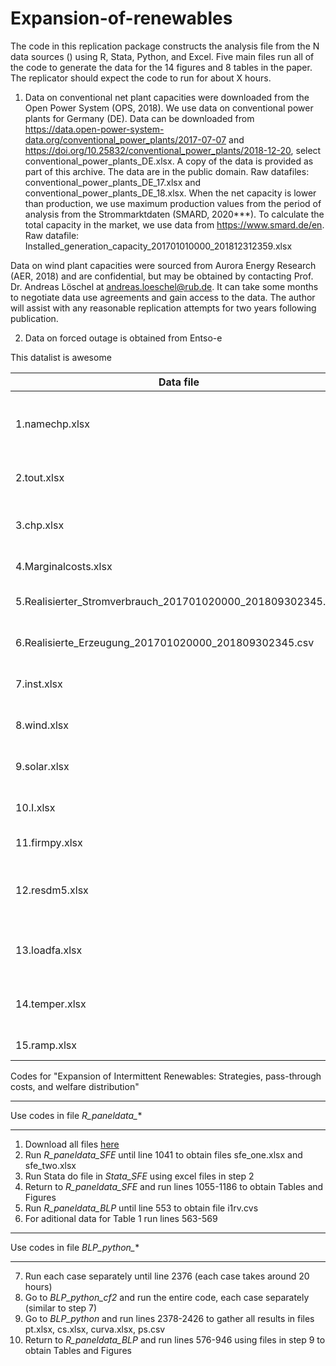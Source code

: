 # Expansion-of-renewables
The code in this replication package constructs the analysis file from the N data sources () using R, Stata, Python, and Excel. Five main files run all of the code to generate the data for the 14 figures and 8 tables in the paper. The replicator should expect the code to run for about X hours.

1. Data on conventional net plant capacities were downloaded from the Open Power System (OPS, 2018). We use data on conventional power plants for Germany (DE). Data can be downloaded from https://data.open-power-system-data.org/conventional_power_plants/2017-07-07 and https://doi.org/10.25832/conventional_power_plants/2018-12-20, select conventional_power_plants_DE.xlsx. A copy of the data is provided as part of this archive. The data are in the public domain.
Raw datafiles: conventional_power_plants_DE_17.xlsx and conventional_power_plants_DE_18.xlsx. When the net capacity is lower than production, we use maximum production values from the period of analysis from the Strommarktdaten (SMARD, 2020***). To calculate the total capacity in the market, we use data from https://www.smard.de/en. Raw datafile: Installed_generation_capacity_201701010000_201812312359.xlsx

Data on wind plant capacities were sourced from Aurora Energy Research (AER, 2018) and are confidential, but may be obtained by contacting Prof. Dr. Andreas Löschel at andreas.loeschel@rub.de. It can take some months to negotiate data use agreements and gain access to the data. The author will assist with any reasonable replication attempts for two years following publication.

2. Data on forced outage is obtained from Entso-e 




This datalist is awesome 

| Data file                                                  | Type                                           | Source|  Provided                     |
| ---------------------------------------------------------- |------------------------------------------------| ------| ----------------------------- |
| 1.namechp.xlsx                                               |- plant capacitites                             | Combines data from OPP, SMARD and AER   |  yes |  
| 2.tout.xlsx                                                  |- outage ENTSOE of all plants                   |       |                   |
| 3.chp.xlsx                                                   |- chp data consumption and probabilities        |       |                   |
| 4.Marginalcosts.xlsx                                         |- fuel and Co2 costs                            |       |                   |
| 5.Realisierter_Stromverbrauch_201701020000_201809302345.csv  |- Actual electricity demand                     |       |                   |
| 6.Realisierte_Erzeugung_201701020000_201809302345.csv        |- Actual electricity production                 |       |                   |
| 7.inst.xlsx                                                  |- prices of electricity, coal, gas, oil         |       |                   |
| 8.wind.xlsx                                                  |- Hourly wind data per plant                    |       |                   |
| 9.solar.xlsx                                                 |- Hourly wind data per plant                    |       |                   |
| 10.I.xlsx                                                     |- Electricity prod per plant                    |       |                   |
| 11.firmpy.xlsx                                                |- firms and plants match                        |       |                   |
| 12.resdm5.xlsx                                                | - Electricity prod per tech, demand, renewables|       |                   |
| 13.loadfa.xlsx                                                |- load factors as actual prod in hour           |       |                   |
| 14.temper.xlsx                                                |- temperatures per plant location               |       |                   |
| 15.ramp.xlsx                                                  |- Ramping costs                                 |       |                   |



Codes for "Expansion of Intermittent Renewables: Strategies, pass-through costs, and welfare distribution"

**************************************************************************************
Use codes in file *R_paneldata_**
**************************************************************************************
1. Download all files [here](https://mega.nz/folder/eckSFQYK#smoBcJIp-vna-XvnHdCZQg)
2. Run *R_paneldata_SFE* until line 1041 to obtain files sfe_one.xlsx and sfe_two.xlsx
3. Run Stata do file in *Stata_SFE* using excel files in step 2
4. Return to *R_paneldata_SFE* and run lines 1055-1186 to obtain Tables and Figures
5. Run *R_paneldata_BLP* until line 553 to obtain file i1rv.cvs
6. For aditional data for Table 1 run lines 563-569

**************************************************************************************
Use codes in file *BLP_python_**
**************************************************************************************
7. Run each case separately until line 2376 (each case takes around 20 hours)
8. Go to *BLP_python_cf2* and run the entire code, each case separately (similar to step 7)
9. Go to *BLP_python* and run lines 2378-2426 to gather all results in files pt.xlsx, cs.xlsx, curva.xlsx, ps.csv
10. Return to *R_paneldata_BLP* and run lines 576-946 using files in step 9 to obtain Tables and Figures
